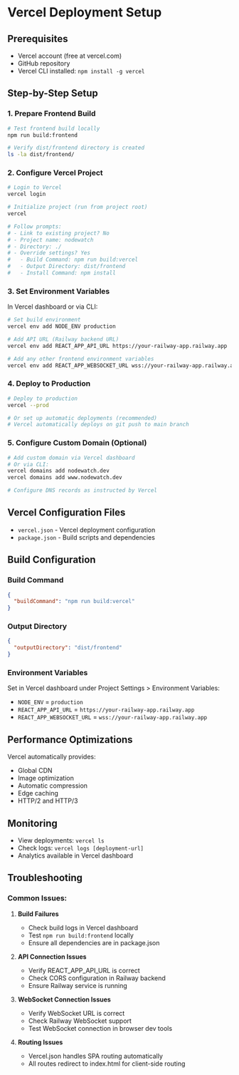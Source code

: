 # Vercel Deployment Setup

## Prerequisites
- Vercel account (free at vercel.com)
- GitHub repository
- Vercel CLI installed: `npm install -g vercel`

## Step-by-Step Setup

### 1. Prepare Frontend Build
```bash
# Test frontend build locally
npm run build:frontend

# Verify dist/frontend directory is created
ls -la dist/frontend/
```

### 2. Configure Vercel Project
```bash
# Login to Vercel
vercel login

# Initialize project (run from project root)
vercel

# Follow prompts:
# - Link to existing project? No
# - Project name: nodewatch
# - Directory: ./
# - Override settings? Yes
#   - Build Command: npm run build:vercel
#   - Output Directory: dist/frontend
#   - Install Command: npm install
```

### 3. Set Environment Variables
In Vercel dashboard or via CLI:

```bash
# Set build environment
vercel env add NODE_ENV production

# Add API URL (Railway backend URL)
vercel env add REACT_APP_API_URL https://your-railway-app.railway.app

# Add any other frontend environment variables
vercel env add REACT_APP_WEBSOCKET_URL wss://your-railway-app.railway.app
```

### 4. Deploy to Production
```bash
# Deploy to production
vercel --prod

# Or set up automatic deployments (recommended)
# Vercel automatically deploys on git push to main branch
```

### 5. Configure Custom Domain (Optional)
```bash
# Add custom domain via Vercel dashboard
# Or via CLI:
vercel domains add nodewatch.dev
vercel domains add www.nodewatch.dev

# Configure DNS records as instructed by Vercel
```

## Vercel Configuration Files

- `vercel.json` - Vercel deployment configuration
- `package.json` - Build scripts and dependencies

## Build Configuration

### Build Command
```json
{
  "buildCommand": "npm run build:vercel"
}
```

### Output Directory
```json
{
  "outputDirectory": "dist/frontend"
}
```

### Environment Variables
Set in Vercel dashboard under Project Settings > Environment Variables:

- `NODE_ENV` = `production`
- `REACT_APP_API_URL` = `https://your-railway-app.railway.app`
- `REACT_APP_WEBSOCKET_URL` = `wss://your-railway-app.railway.app`

## Performance Optimizations

Vercel automatically provides:
- Global CDN
- Image optimization
- Automatic compression
- Edge caching
- HTTP/2 and HTTP/3

## Monitoring

- View deployments: `vercel ls`
- Check logs: `vercel logs [deployment-url]`
- Analytics available in Vercel dashboard

## Troubleshooting

### Common Issues:

1. **Build Failures**
   - Check build logs in Vercel dashboard
   - Test `npm run build:frontend` locally
   - Ensure all dependencies are in package.json

2. **API Connection Issues**
   - Verify REACT_APP_API_URL is correct
   - Check CORS configuration in Railway backend
   - Ensure Railway service is running

3. **WebSocket Connection Issues**
   - Verify WebSocket URL is correct
   - Check Railway WebSocket support
   - Test WebSocket connection in browser dev tools

4. **Routing Issues**
   - Vercel.json handles SPA routing automatically
   - All routes redirect to index.html for client-side routing